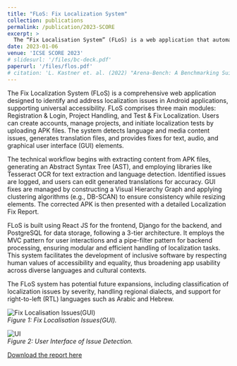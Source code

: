 ```yaml
---
title: "FLoS: Fix Localization System"
collection: publications
permalink: /publication/2023-SCORE
excerpt: >
  The “Fix Localisation System” (FLoS) is a web application that automates the testing process for detecting localization in a mobile application and provides fixes for the issues. It handles localization for both text and media content (audio, video & image). It has three modules which are registration & login for creating an account, project handling module for creating projects & controlling access to it and finally test & fix localization module.
date: 2023-01-06
venue: 'ICSE SCORE 2023'
# slidesurl: '/files/bc-deck.pdf'
paperurl: '/files/flos.pdf'
# citation: 'L. Kastner et. al. (2022) "Arena-Bench: A Benchmarking Suite for Obstacle Avoidance Approaches in Highly Dynamic Environments" Robotics and Automation Letters.'
---
```

The Fix Localization System (FLoS) is a comprehensive web application designed to identify and address localization issues in Android applications, supporting universal accessibility. FLoS comprises three main modules: Registration & Login, Project Handling, and Test & Fix Localization. Users can create accounts, manage projects, and initiate localization tests by uploading APK files. The system detects language and media content issues, generates translation files, and provides fixes for text, audio, and graphical user interface (GUI) elements.

The technical workflow begins with extracting content from APK files, generating an Abstract Syntax Tree (AST), and employing libraries like Tesseract OCR for text extraction and language detection. Identified issues are logged, and users can edit generated translations for accuracy. GUI fixes are managed by constructing a Visual Hierarchy Graph and applying clustering algorithms (e.g., DB-SCAN) to ensure consistency while resizing elements. The corrected APK is then presented with a detailed Localization Fix Report.

FLoS is built using React JS for the frontend, Django for the backend, and PostgreSQL for data storage, following a 3-tier architecture. It employs the MVC pattern for user interactions and a pipe-filter pattern for backend processing, ensuring modular and efficient handling of localization tasks. This system facilitates the development of inclusive software by respecting human values of accessibility and equality, thus broadening app usability across diverse languages and cultural contexts.

The FLoS system has potential future expansions, including classification of localization issues by severity, handling regional dialects, and support for right-to-left (RTL) languages such as Arabic and Hebrew.

![Fix Localisation Issues(GUI)](https://saleheenshafiq9.github.io/images/flos-1.png)  
*Figure 1: Fix Localisation Issues(GUI).*

![UI](https://saleheenshafiq9.github.io/images/flos-2.png)  
*Figure 2: User Interface of Issue Detection.*

[Download the report here](https://saleheenshafiq9.github.io/files/flos.pdf)  
